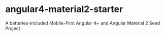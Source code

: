 # angular4-material2-starter
A batteries-included Mobile-First Angular 4+ and Angular Material 2 Seed Project 
